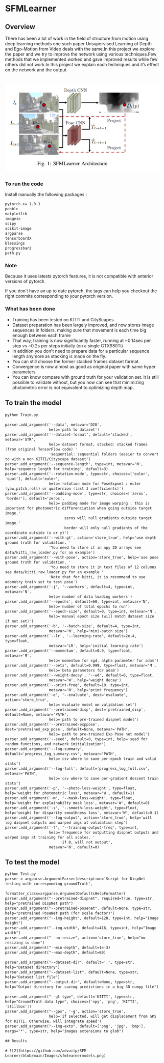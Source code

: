 # SFMLearner 
## Overview 
There has been a lot of work in the field of structure from motion using deep learning methods one such paper Unsupervised Learning of Depth and Ego-Motion from Video deals with the same.In this project we explore the paper and we try to improve the network using various techniques.Few methods that we implemented worked and gave improved results while few others did not work.In this project we explain each techniques and it’s effect on the network and the output.

# ![1](https://github.com/advaitp/SFM-Learner/blob/main/Images/sfmlearnerarch.png)

### To run the code
Install manually the following packages :

```
pytorch >= 1.0.1
pebble
matplotlib
imageio
scipy
scikit-image
argparse
tensorboardX
blessings
progressbar2
path.py
```
### Note
Because it uses latests pytorch features, it is not compatible with anterior versions of pytorch.

If you don't have an up to date pytorch, the tags can help you checkout the right commits corresponding to your pytorch version.

### What has been done

* Training has been tested on KITTI and CityScapes.
* Dataset preparation has been largely improved, and now stores image sequences in folders, making sure that movement is each time big enough between each frame
* That way, training is now significantly faster, running at ~0.14sec per step vs ~0.2s per steps initially (on a single GTX980Ti)
* In addition you don't need to prepare data for a particular sequence length anymore as stacking is made on the fly.
* You can still choose the former stacked frames dataset format.
* Convergence is now almost as good as original paper with same hyper parameters
* You can know compare with ground truth for your validation set. It is still possible to validate without, but you now can see that minimizing photometric error is not equivalent to optimizing depth map.


## To train the model 

```
python Train.py 

parser.add_argument('--data', metavar='DIR',
                    help='path to dataset')
parser.add_argument('--dataset-format', default='stacked', metavar='STR',
                    help='dataset format, stacked: stacked frames (from original TensorFlow code) '
                    'sequential: sequential folders (easier to convert to with a non KITTI/Cityscape dataset')
parser.add_argument('--sequence-length', type=int, metavar='N', help='sequence length for training', default=3)
parser.add_argument('--rotation-mode', type=str, choices=['euler', 'quat'], default='euler',
                    help='rotation mode for PoseExpnet : euler (yaw,pitch,roll) or quaternion (last 3 coefficients)')
parser.add_argument('--padding-mode', type=str, choices=['zeros', 'border'], default='zeros',
                    help='padding mode for image warping : this is important for photometric differenciation when going outside target image.'
                         ' zeros will null gradients outside target image.'
                         ' border will only null gradients of the coordinate outside (x or y)')
parser.add_argument('--with-gt', action='store_true', help='use depth ground truth for validation. '
                    'You need to store it in npy 2D arrays see data/kitti_raw_loader.py for an example')
parser.add_argument('--with-pose', action='store_true', help='use pose ground truth for validation. '
                    'You need to store it in text files of 12 columns see data/kitti_raw_loader.py for an example '
                    'Note that for kitti, it is recommend to use odometry train set to test pose')
parser.add_argument('-j', '--workers', default=4, type=int, metavar='N',
                    help='number of data loading workers')
parser.add_argument('--epochs', default=60, type=int, metavar='N',
                    help='number of total epochs to run')
parser.add_argument('--epoch-size', default=0, type=int, metavar='N',
                    help='manual epoch size (will match dataset size if not set)')
parser.add_argument('-b', '--batch-size', default=4, type=int,
                    metavar='N', help='mini-batch size')
parser.add_argument('--lr', '--learning-rate', default=2e-4, type=float,
                    metavar='LR', help='initial learning rate')
parser.add_argument('--momentum', default=0.9, type=float, metavar='M',
                    help='momentum for sgd, alpha parameter for adam')
parser.add_argument('--beta', default=0.999, type=float, metavar='M',
                    help='beta parameters for adam')
parser.add_argument('--weight-decay', '--wd', default=0, type=float,
                    metavar='W', help='weight decay')
parser.add_argument('--print-freq', default=10, type=int,
                    metavar='N', help='print frequency')
parser.add_argument('-e', '--evaluate', dest='evaluate', action='store_true',
                    help='evaluate model on validation set')
parser.add_argument('--pretrained-disp', dest='pretrained_disp', default=None, metavar='PATH',
                    help='path to pre-trained dispnet model')
parser.add_argument('--pretrained-exppose', dest='pretrained_exp_pose', default=None, metavar='PATH',
                    help='path to pre-trained Exp Pose net model')
parser.add_argument('--seed', default=0, type=int, help='seed for random functions, and network initialization')
parser.add_argument('--log-summary', default='progress_log_summary.csv', metavar='PATH',
                    help='csv where to save per-epoch train and valid stats')
parser.add_argument('--log-full', default='progress_log_full.csv', metavar='PATH',
                    help='csv where to save per-gradient descent train stats')
parser.add_argument('-p', '--photo-loss-weight', type=float, help='weight for photometric loss', metavar='W', default=1)
parser.add_argument('-m', '--mask-loss-weight', type=float, help='weight for explainabilty mask loss', metavar='W', default=0)
parser.add_argument('-s', '--smooth-loss-weight', type=float, help='weight for disparity smoothness loss', metavar='W', default=0.1)
parser.add_argument('--log-output', action='store_true', help='will log dispnet outputs and warped imgs at validation step')
parser.add_argument('-f', '--training-output-freq', type=int,
                    help='frequence for outputting dispnet outputs and warped imgs at training for all scales. '
                         'if 0, will not output',
                    metavar='N', default=0)

```

## To test the model 
```
python Test.py
parser = argparse.ArgumentParser(description='Script for DispNet testing with corresponding groundTruth',
                                 formatter_class=argparse.ArgumentDefaultsHelpFormatter)
parser.add_argument("--pretrained-dispnet", required=True, type=str, help="pretrained DispNet path")
parser.add_argument("--pretrained-posenet", default=None, type=str, help="pretrained PoseNet path (for scale factor)")
parser.add_argument("--img-height", default=128, type=int, help="Image height")
parser.add_argument("--img-width", default=416, type=int, help="Image width")
parser.add_argument("--no-resize", action='store_true', help="no resizing is done")
parser.add_argument("--min-depth", default=1e-3)
parser.add_argument("--max-depth", default=80)

parser.add_argument("--dataset-dir", default='.', type=str, help="Dataset directory")
parser.add_argument("--dataset-list", default=None, type=str, help="Dataset list file")
parser.add_argument("--output-dir", default=None, type=str, help="Output directory for saving predictions in a big 3D numpy file")

parser.add_argument("--gt-type", default='KITTI', type=str, help="GroundTruth data type", choices=['npy', 'png', 'KITTI', 'stillbox'])
parser.add_argument("--gps", '-g', action='store_true',
                    help='if selected, will get displacement from GPS for KITTI. Otherwise, will integrate speed')
parser.add_argument("--img-exts", default=['png', 'jpg', 'bmp'], nargs='*', type=str, help="images extensions to glob")

## Results 

# ![2](https://github.com/advaitp/SFM-Learner/blob/main/Images/sfmlearnermodels.png)
